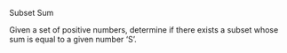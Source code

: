Subset Sum

Given a set of positive numbers, determine if there exists a subset whose sum is equal to a given number ‘S’.

